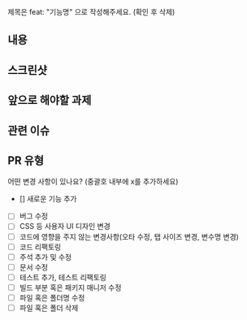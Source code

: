 제목은 feat: "기능명" 으로 작성해주세요. (확인 후 삭제)

## 내용
<!---- 어떤 내용이 수정되었는지 자세하게 알려주세요. 어떻게보다는 무엇을 왜 수정했는지 설명해주세요.---->

<!---- Resolves: #(Issue Number) -->

## 스크린샷

## 앞으로 해야할 과제

<!---- (Option) 해결해야할 일이 있다면 작성해주세요. ---->

## 관련 이슈

<!---- (Option) 관련된 이슈를 작성해주세요. [레포이름 # 이슈번호] ---->

## PR 유형
어떤 변경 사항이 있나요? (중괄호 내부에 x를 추가하세요)

- [] 새로운 기능 추가
- [ ] 버그 수정
- [ ] CSS 등 사용자 UI 디자인 변경
- [ ] 코드에 영향을 주지 않는 변경사항(오타 수정, 탭 사이즈 변경, 변수명 변경)
- [ ] 코드 리팩토링
- [ ] 주석 추가 및 수정
- [ ] 문서 수정
- [ ] 테스트 추가, 테스트 리팩토링
- [ ] 빌드 부분 혹은 패키지 매니저 수정
- [ ] 파일 혹은 폴더명 수정
- [ ] 파일 혹은 폴더 삭제
